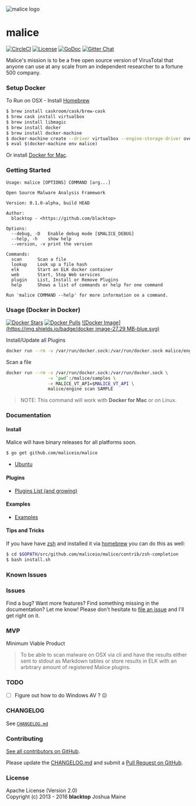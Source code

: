 ![malice logo](https://raw.githubusercontent.com/maliceio/malice/master/docs/logo/malice.png)

malice
======

[![CircleCI](https://circleci.com/gh/maliceio/malice.png?style=shield)](https://circleci.com/gh/maliceio/malice)
[![License][license]](http://www.apache.org/licenses/LICENSE-2.0)
[![GoDoc](https://godoc.org/github.com/maliceio/malice?status.svg)](https://godoc.org/github.com/maliceio/malice)
[![Gitter Chat][gitter-badge]][gitter-link]

Malice's mission is to be a free open source version of VirusTotal that anyone can use at any scale from an independent researcher to a fortune 500 company.

### Setup Docker

To Run on OSX - Install [Homebrew](http://brew.sh)

```bash
$ brew install caskroom/cask/brew-cask
$ brew cask install virtualbox
$ brew install libmagic
$ brew install docker
$ brew install docker-machine
$ docker-machine create --driver virtualbox --engine-storage-driver overlay malice
$ eval $(docker-machine env malice)
```

Or install [Docker for Mac](https://docs.docker.com/docker-for-mac/).

### Getting Started

```
Usage: malice [OPTIONS] COMMAND [arg...]

Open Source Malware Analysis Framework

Version: 0.1.0-alpha, build HEAD

Author:
  blacktop - <https://github.com/blacktop>

Options:
  --debug, -D	Enable debug mode [$MALICE_DEBUG]
  --help, -h	show help
  --version, -v	print the version

Commands:
  scan		Scan a file
  lookup	Look up a file hash
  elk		Start an ELK docker container
  web		Start, Stop Web services
  plugin	List, Install or Remove Plugins
  help		Shows a list of commands or help for one command

Run 'malice COMMAND --help' for more information on a command.
```

### Usage (Docker in Docker)

[![Docker Stars](https://img.shields.io/docker/stars/malice/engine.svg)][hub]
[![Docker Pulls](https://img.shields.io/docker/pulls/malice/engine.svg)][hub]
[![Docker Image](https://img.shields.io/badge/docker image-27.29 MB-blue.svg)][hub]

Install/Update all Plugins

```bash
docker run --rm -v /var/run/docker.sock:/var/run/docker.sock malice/engine plugin update --all
```

Scan a file

```bash
docker run --rm -v /var/run/docker.sock:/var/run/docker.sock \
                -v `pwd`:/malice/samples \
                -e MALICE_VT_API=$MALICE_VT_API \
                malice/engine scan SAMPLE
```

> NOTE: This command will work with **Docker for Mac** or on Linux.

### Documentation

#### Install

Malice will have binary releases for all platforms soon.

```bash
$ go get github.com/maliceio/malice
```

-	[Ubuntu](https://github.com/maliceio/malice/blob/master/docs/ubuntu.md)

#### Plugins

-	[Plugins List (and growing)](https://github.com/maliceio/malice/blob/master/docs/plugins.md)

#### Examples

-	[Examples](https://github.com/maliceio/malice/blob/master/docs/example.md)

#### Tips and Tricks

If you have have [zsh](http://www.zsh.org/) and installed it via [homebrew](http://brew.sh) you can do this as well:

```bash
$ cd $GOPATH/src/github.com/maliceio/malice/contrib/zsh-completion
$ bash install.sh
```

### Known Issues

### Issues

Find a bug? Want more features? Find something missing in the documentation? Let me know! Please don't hesitate to [file an issue](https://github.com/maliceio/malice/issues/new) and I'll get right on it.

### MVP

Minimum Viable Product

> To be able to scan malware on OSX via cli and have the results either sent to stdout as Markdown tables or store results in ELK with an arbitrary amount of registered Malice plugins.

### TODO

-	[ ] Figure out how to do Windows AV ? :confounded:

### CHANGELOG

See [`CHANGELOG.md`](https://github.com/maliceio/malice/blob/master/CHANGELOG.md)

### Contributing

[See all contributors on GitHub](https://github.com/maliceio/malice/graphs/contributors).

Please update the [CHANGELOG.md](https://github.com/maliceio/malice/blob/master/CHANGELOG.md) and submit a [Pull Request on GitHub](https://help.github.com/articles/using-pull-requests/).

### License

Apache License (Version 2.0)  
Copyright (c) 2013 - 2016 **blacktop** Joshua Maine

[malice-logo]: https://raw.githubusercontent.com/maliceio/malice/master/docs/logo/malice.png
[travis-badge]: https://travis-ci.org/maliceio/malice.svg?branch=master
[gitter-badge]: https://badges.gitter.im/maliceio/malice.svg
[gitter-link]: https://gitter.im/maliceio/malice
[license]: https://img.shields.io/badge/licence-Apache%202.0-blue.svg
[hub]: https://hub.docker.com/r/malice/engine/
